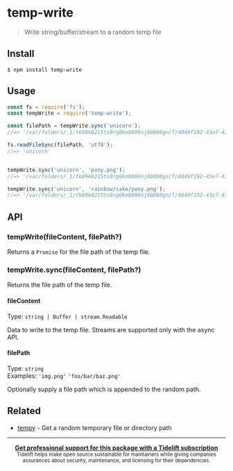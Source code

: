 # temp-write

> Write string/buffer/stream to a random temp file

## Install

```
$ npm install temp-write
```

## Usage

```js
const fs = require('fs');
const tempWrite = require('temp-write');

const filePath = tempWrite.sync('unicorn');
//=> '/var/folders/_1/tk89k8215ts0rg0kmb096nj80000gn/T/4049f192-43e7-43b2-98d9-094e6760861b'

fs.readFileSync(filePath, 'utf8');
//=> 'unicorn'


tempWrite.sync('unicorn', 'pony.png');
//=> '/var/folders/_1/tk89k8215ts0rg0kmb096nj80000gn/T/4049f192-43e7-43b2-98d9-094e6760861b/pony.png'

tempWrite.sync('unicorn', 'rainbow/cake/pony.png');
//=> '/var/folders/_1/tk89k8215ts0rg0kmb096nj80000gn/T/4049f192-43e7-43b2-98d9-094e6760861b/rainbow/cake/pony.png'
```

## API

### tempWrite(fileContent, filePath?)

Returns a `Promise` for the file path of the temp file.

### tempWrite.sync(fileContent, filePath?)

Returns the file path of the temp file.

#### fileContent

Type: `string | Buffer | stream.Readable`

Data to write to the temp file. Streams are supported only with the async API.

#### filePath

Type: `string`\
Examples: `'img.png'` `'foo/bar/baz.png'`

Optionally supply a file path which is appended to the random path.

## Related

- [tempy](https://github.com/sindresorhus/tempy) - Get a random temporary file or directory path

---

<div align="center">
	<b>
		<a href="https://tidelift.com/subscription/pkg/npm-temp-write?utm_source=npm-temp-write&utm_medium=referral&utm_campaign=readme">Get professional support for this package with a Tidelift subscription</a>
	</b>
	<br>
	<sub>
		Tidelift helps make open source sustainable for maintainers while giving companies<br>assurances about security, maintenance, and licensing for their dependencies.
	</sub>
</div>
